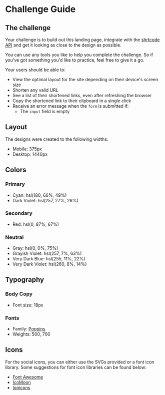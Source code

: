 # Challenge Guide

## The challenge

Your challenge is to build out this landing page, integrate with the [shrtcode API](https://app.shrtco.de/) and get it looking as close to the design as possible.

You can use any tools you like to help you complete the challenge. So if you've got something you'd like to practice, feel free to give it a go.

Your users should be able to:

-   View the optimal layout for the site depending on their device's screen size
-   Shorten any valid URL
-   See a list of their shortened links, even after refreshing the browser
-   Copy the shortened link to their clipboard in a single click
-   Receive an error message when the `form` is submitted if:
    -   The `input` field is empty

## Layout

The designs were created to the following widths:

-   Mobile: 375px
-   Desktop: 1440px

## Colors

### Primary

-   Cyan: hsl(180, 66%, 49%)
-   Dark Violet: hsl(257, 27%, 26%)

### Secondary

-   Red: hsl(0, 87%, 67%)

### Neutral

-   Gray: hsl(0, 0%, 75%)
-   Grayish Violet: hsl(257, 7%, 63%)
-   Very Dark Blue: hsl(255, 11%, 22%)
-   Very Dark Violet: hsl(260, 8%, 14%)

## Typography

### Body Copy

-   Font size: 18px

### Fonts

-   Family: [Poppins](https://fonts.google.com/specimen/Poppins)
-   Weights: 500, 700

## Icons

For the social icons, you can either use the SVGs provided or a font icon library. Some suggestions for font icon libraries can be found below:

-   [Font Awesome](https://fontawesome.com)
-   [IcoMoon](https://icomoon.io)
-   [Ionicons](https://ionicons.com)
